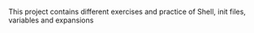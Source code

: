 This project contains different exercises and practice of Shell, init files, variables and expansions
